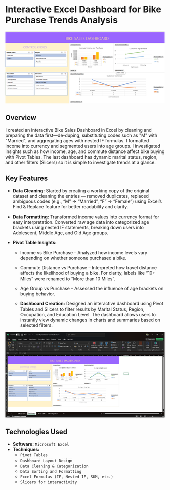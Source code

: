 # Interactive Excel Dashboard for Bike Purchase Trends Analysis

![Alt text for the image](https://github.com/Pianomello/Bike_Sale_Analysis/blob/main/Screenshot%202025-06-01%20215751.png)


## Overview

I created an interactive Bike Sales Dashboard in Excel by cleaning and preparing the data first—de-duping, substituting codes such as "M" with "Married", and aggregating ages with nested IF formulas. I formatted income into currency and segmented users into age groups. I investigated insights such as how income, age, and commute distance affect bike buying with Pivot Tables. The last dashboard has dynamic marital status, region, and other filters (Slicers) so it is simple to investigate trends at a glance.


## Key Features

- **Data Cleaning:** Started by creating a working copy of the original dataset and
cleaning the entries — removed duplicates, replaced ambiguous
codes (e.g., “M” → “Married”, “F” → “Female”) using Excel’s Find &
Replace feature for better readability and clarity.

- **Data Formatting:** Transformed income values into currency format for easy
interpretation. Converted raw age data into categorized age brackets
using nested IF statements, breaking down users into Adolescent,
Middle Age, and Old Age groups.

- **Pivot Table Insights:**
      


  - Income vs Bike Purchase – Analyzed how income levels vary
depending on whether someone purchased a bike.

  - Commute Distance vs Purchase – Interpreted how travel
distance affects the likelihood of buying a bike. For clarity,
labels like “10+ Miles” were renamed to “More than 10 Miles”.

  - Age Group vs Purchase – Assessed the influence of age
brackets on buying behavior.

  - **Dashboard Creation:** Designed an interactive dashboard using Pivot Tables and Slicers to
filter results by Marital Status, Region, Occupation, and Education
Level. The dashboard allows users to instantly view dynamic changes
in charts and summaries based on selected filters.


![Alt text for the image](https://github.com/Pianomello/Bike_Sale_Analysis/blob/main/Screenshot%202025-06-01%20214546.png)


## Technologies Used

- **Software:** `Microsoft Excel`
- **Techniques:**
  - `Pivot Tables`
  - `Dashboard Layout Design`
  - `Data Cleaning & Categorization`
  - `Data Sorting and Formatting`
  - `Excel Formulas (IF, Nested IF, SUM, etc.)`
  - `Slicers for interactivity`










